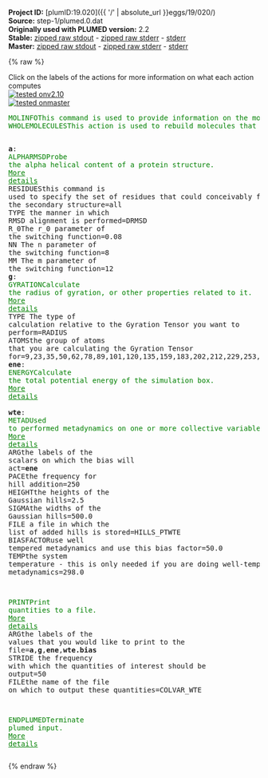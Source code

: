 **Project ID:** [plumID:19.020]({{ '/' | absolute_url }}eggs/19/020/)  
**Source:** step-1/plumed.0.dat  
**Originally used with PLUMED version:** 2.2  
**Stable:** [zipped raw stdout](plumed.0.dat.plumed.stdout.txt.zip) - [zipped raw stderr](plumed.0.dat.plumed.stderr.txt.zip) - [stderr](plumed.0.dat.plumed.stderr)  
**Master:** [zipped raw stdout](plumed.0.dat.plumed_master.stdout.txt.zip) - [zipped raw stderr](plumed.0.dat.plumed_master.stderr.txt.zip) - [stderr](plumed.0.dat.plumed_master.stderr)  

{% raw %}
<div class="plumedpreheader">
<div class="headerInfo" id="value_details_data/step-1/plumed.0.dat"> Click on the labels of the actions for more information on what each action computes </div>
<div class="containerBadge">
<div class="headerBadge"><a href="plumed.0.dat.plumed.stderr"><img src="https://img.shields.io/badge/v2.10-passing-green.svg" alt="tested onv2.10" /></a></div>
<div class="headerBadge"><a href="plumed.0.dat.plumed_master.stderr"><img src="https://img.shields.io/badge/master-passing-green.svg" alt="tested onmaster" /></a></div>
</div>
</div>
<pre class="plumedlisting">
<span class="plumedtooltip" style="color:green">MOLINFO<span class="right">This command is used to provide information on the molecules that are present in your system. <a href="https://www.plumed.org/doc-master/user-doc/html/MOLINFO" style="color:green">More details</a><i></i></span></span> <span class="plumedtooltip">STRUCTURE<span class="right">a file in pdb format containing a reference structure<i></i></span></span>=reference.pdb
<span style="display:none;" id="data/step-1/plumed.0.dat">The MOLINFO action with label <b></b> calculates something</span><span class="plumedtooltip" style="color:green">WHOLEMOLECULES<span class="right">This action is used to rebuild molecules that can become split by the periodic boundary conditions. <a href="https://www.plumed.org/doc-master/user-doc/html/WHOLEMOLECULES" style="color:green">More details</a><i></i></span></span> <span class="plumedtooltip">STRIDE<span class="right"> the frequency with which molecules are reassembled<i></i></span></span>=1 <span class="plumedtooltip">ENTITY0<span class="right">the atoms that make up a molecule that you wish to align<i></i></span></span>=1-427

<b name="data/step-1/plumed.0.data" onclick='showPath("data/step-1/plumed.0.dat","data/step-1/plumed.0.data","data/step-1/plumed.0.data","brown")'>a</b>: <span class="plumedtooltip" style="color:green">ALPHARMSD<span class="right">Probe the alpha helical content of a protein structure. <a href="https://www.plumed.org/doc-master/user-doc/html/ALPHARMSD" style="color:green">More details</a><i></i></span></span> <span class="plumedtooltip">RESIDUES<span class="right">this command is used to specify the set of residues that could conceivably form part of the secondary structure<i></i></span></span>=all <span class="plumedtooltip">TYPE<span class="right"> the manner in which RMSD alignment is performed<i></i></span></span>=DRMSD <span class="plumedtooltip">R_0<span class="right">The r_0 parameter of the switching function<i></i></span></span>=0.08 <span class="plumedtooltip">NN<span class="right"> The n parameter of the switching function<i></i></span></span>=8 <span class="plumedtooltip">MM<span class="right"> The m parameter of the switching function<i></i></span></span>=12 
<span style="display:none;" id="data/step-1/plumed.0.data">The ALPHARMSD action with label <b>a</b> calculates the following quantities:<table  align="center" frame="void" width="95%" cellpadding="5%"><tr><td width="5%"><b> Quantity </b>  </td><td><b> Description </b> </td></tr><tr><td width="5%">a.struct</td><td>the vectors containing the rmsd distances between the residues and each of the reference structures</td></tr><tr><td width="5%">a.lessthan</td><td>the number blocks of residues that have an RMSD from the secondary structure that is less than the threshold</td></tr><tr><td width="5%">a.value</td><td>if LESS_THAN is present the RMSD distance between each residue and the ideal alpha helix</td></tr></table></span><b name="data/step-1/plumed.0.datg" onclick='showPath("data/step-1/plumed.0.dat","data/step-1/plumed.0.datg","data/step-1/plumed.0.datg","brown")'>g</b>: <span class="plumedtooltip" style="color:green">GYRATION<span class="right">Calculate the radius of gyration, or other properties related to it. <a href="https://www.plumed.org/doc-master/user-doc/html/GYRATION" style="color:green">More details</a><i></i></span></span> <span class="plumedtooltip">TYPE<span class="right"> The type of calculation relative to the Gyration Tensor you want to perform<i></i></span></span>=RADIUS <span class="plumedtooltip">ATOMS<span class="right">the group of atoms that you are calculating the Gyration Tensor for<i></i></span></span>=9,23,35,50,62,78,89,101,120,135,159,183,202,212,229,253,272,282,297,321,345,362,377,389,400,410
<span style="display:none;" id="data/step-1/plumed.0.datg">The GYRATION action with label <b>g</b> calculates the following quantities:<table  align="center" frame="void" width="95%" cellpadding="5%"><tr><td width="5%"><b> Quantity </b>  </td><td><b> Description </b> </td></tr><tr><td width="5%">g.value</td><td>the radius that was computed from the weights</td></tr></table></span><b name="data/step-1/plumed.0.datene" onclick='showPath("data/step-1/plumed.0.dat","data/step-1/plumed.0.datene","data/step-1/plumed.0.datene","brown")'>ene</b>: <span class="plumedtooltip" style="color:green">ENERGY<span class="right">Calculate the total potential energy of the simulation box. <a href="https://www.plumed.org/doc-master/user-doc/html/ENERGY" style="color:green">More details</a><i></i></span></span>
<br/><span style="display:none;" id="data/step-1/plumed.0.datene">The ENERGY action with label <b>ene</b> calculates something</span><b name="data/step-1/plumed.0.datwte" onclick='showPath("data/step-1/plumed.0.dat","data/step-1/plumed.0.datwte","data/step-1/plumed.0.datwte","brown")'>wte</b>: <span class="plumedtooltip" style="color:green">METAD<span class="right">Used to performed metadynamics on one or more collective variables. <a href="https://www.plumed.org/doc-master/user-doc/html/METAD" style="color:green">More details</a><i></i></span></span> <span class="plumedtooltip">ARG<span class="right">the labels of the scalars on which the bias will act<i></i></span></span>=<b name="data/step-1/plumed.0.datene">ene</b> <span class="plumedtooltip">PACE<span class="right">the frequency for hill addition<i></i></span></span>=250 <span class="plumedtooltip">HEIGHT<span class="right">the heights of the Gaussian hills<i></i></span></span>=2.5 <span class="plumedtooltip">SIGMA<span class="right">the widths of the Gaussian hills<i></i></span></span>=500.0 <span class="plumedtooltip">FILE<span class="right"> a file in which the list of added hills is stored<i></i></span></span>=HILLS_PTWTE <span class="plumedtooltip">BIASFACTOR<span class="right">use well tempered metadynamics and use this bias factor<i></i></span></span>=50.0 <span class="plumedtooltip">TEMP<span class="right">the system temperature - this is only needed if you are doing well-tempered metadynamics<i></i></span></span>=298.0

<span style="display:none;" id="data/step-1/plumed.0.datwte">The METAD action with label <b>wte</b> calculates the following quantities:<table  align="center" frame="void" width="95%" cellpadding="5%"><tr><td width="5%"><b> Quantity </b>  </td><td><b> Description </b> </td></tr><tr><td width="5%">wte.bias</td><td>the instantaneous value of the bias potential</td></tr></table></span><span class="plumedtooltip" style="color:green">PRINT<span class="right">Print quantities to a file. <a href="https://www.plumed.org/doc-master/user-doc/html/PRINT" style="color:green">More details</a><i></i></span></span> <span class="plumedtooltip">ARG<span class="right">the labels of the values that you would like to print to the file<i></i></span></span>=<b name="data/step-1/plumed.0.data">a</b>,<b name="data/step-1/plumed.0.datg">g</b>,<b name="data/step-1/plumed.0.datene">ene</b>,<b name="data/step-1/plumed.0.datwte">wte.bias</b> <span class="plumedtooltip">STRIDE<span class="right"> the frequency with which the quantities of interest should be output<i></i></span></span>=50 <span class="plumedtooltip">FILE<span class="right">the name of the file on which to output these quantities<i></i></span></span>=COLVAR_WTE

<span class="plumedtooltip" style="color:green">ENDPLUMED<span class="right">Terminate plumed input. <a href="https://www.plumed.org/doc-master/user-doc/html/ENDPLUMED" style="color:green">More details</a><i></i></span></span><span style="color:blue" class="comment">
</span></pre>
{% endraw %}
